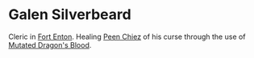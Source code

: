# Galen Silverbeard

Cleric in [Fort Enton](../../Locations/Fort%20Enton). Healing [Peen Chiez](Peen%20Chiez) of his curse through the use of [Mutated Dragon's Blood](../../Items/Mutated%20Dragon's%20Blood).
